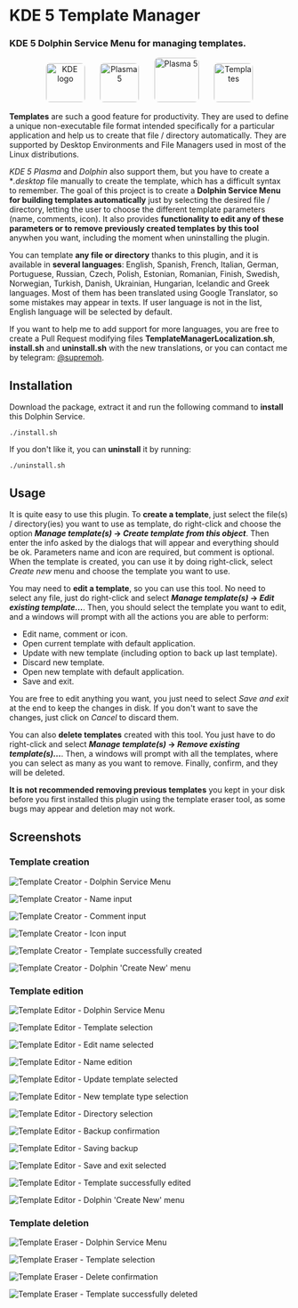 # KDE 5 Template Manager

### KDE 5 Dolphin Service Menu for managing templates.

<p align="center">
    <a href="https://kde.org/"><img src="https://avatars.githubusercontent.com/u/14312869?s=200&v=4" alt="KDE logo" width="70" style="border-radius:10%"/></a>
    &nbsp;&nbsp;&nbsp;&nbsp;&nbsp;
    <a href="https://kde.org/es/plasma-desktop/"><img src="https://upload.wikimedia.org/wikipedia/commons/9/95/KDE_Plasma_5_banner.png" alt="Plasma 5" height="70" style="border-radius:10%"/></a>
    &nbsp;&nbsp;&nbsp;&nbsp;&nbsp;
    <a href="https://apps.kde.org/es/dolphin/"><img src="https://apps.kde.org/app-icons/org.kde.dolphin.svg" alt="Plasma 5" height="80" style="border-radius:10%"/></a>
    &nbsp;&nbsp;&nbsp;&nbsp;&nbsp;
    <a href="https://github.com/gmm96/KDE-5-Template-Manager"><img src="TemplateManagerIcon.png" alt="Templates" height="70" style="border-radius:10%"/></a>
</p>

**Templates** are such a good feature for productivity. They are used to define a unique non-executable
file format intended specifically for a particular application and help us to create that file / directory
automatically. They are supported by Desktop Environments and File Managers used in most of the Linux
distributions.

*KDE 5 Plasma* and *Dolphin* also support them, but you have to create a **.desktop* file manually 
to create the template, which has a difficult syntax to remember. The goal of this project is to 
create a **Dolphin Service Menu for building templates automatically** just by selecting the
desired file / directory, letting the user to choose the different template parameters (name, comments, icon).
It also provides **functionality to edit any of these parameters or to remove previously created templates by this
tool** anywhen you want, including the moment when uninstalling the plugin.

You can template **any file or directory** thanks to this plugin, and it is available in **several languages**: 
English, Spanish, French, Italian, German, Portuguese, Russian, Czech, Polish, Estonian, Romanian, Finish, Swedish,
Norwegian, Turkish, Danish, Ukrainian, Hungarian, Icelandic and Greek languages. Most of them has been translated 
using Google Translator, so some mistakes may appear in texts. If user language is not in the list, English language 
will be selected by default. 

If you want to help me to add support for more languages, you are free to create a Pull Request modifying files 
**TemplateManagerLocalization.sh**, **install.sh** and **uninstall.sh** with the new translations, or you can 
contact me by telegram: [@supremoh](https://t.me/supremoh).

## Installation

Download the package, extract it and run the following command to **install** this Dolphin Service. 

    ./install.sh

If you don't like it, you can **uninstall** it by running:

    ./uninstall.sh

## Usage

It is quite easy to use this plugin. To **create a template**, just select the file(s) / directory(ies) you want to 
use as template, do right-click and choose the option ***Manage template(s)* -> *Create template from this object***. 
Then enter the info asked by the dialogs that will appear and everything should be ok. Parameters name and icon 
are required, but comment is optional. When the template is created, you can use it by doing right-click, select 
*Create new* menu and choose the template you want to use.

You may need to **edit a template**, so you can use this tool. No need to select any file, just do right-click and 
select ***Manage template(s)* -> *Edit existing template...***. Then, you should select the template you want to edit,
and a windows will prompt with all the actions you are able to perform:
- Edit name, comment or icon.
- Open current template with default application.
- Update with new template (including option to back up last template).
- Discard new template.
- Open new template with default application.
- Save and exit.

You are free to edit anything you want, you just need to select *Save and exit* at the end to keep the changes in disk. 
If you don't want to save the changes, just click on *Cancel* to discard them. 

You can also **delete templates** created with this tool. You just have to do right-click and select 
***Manage template(s)* -> *Remove existing template(s)...***. Then, a windows will prompt with all the 
templates, where you can select as many as you want to remove. Finally, confirm, and they will be deleted. 

**It is not recommended removing previous templates** you kept in your disk before you first installed this plugin 
using the template eraser tool, as some bugs may appear and deletion may not work.

## Screenshots

### Template creation
![Template Creator - Dolphin Service Menu](screenshots/create1.png "Template Creator - Dolphin Service Menu")

![Template Creator - Name input](screenshots/create2.png "Template Creator - Name input")

![Template Creator - Comment input](screenshots/create3.png "Template Creator - Comment input")

![Template Creator - Icon input](screenshots/create4.png "Template Creator - Icon input")

![Template Creator - Template successfully created](screenshots/create5.png "Template Creator - Template successfully created")

![Template Creator - Dolphin 'Create New' menu](screenshots/create6.png "Template Creator - Dolphin 'Create New' menu")

 ### Template edition
![Template Editor - Dolphin Service Menu](screenshots/edit1.png "Template Editor - Dolphin Service Menu")

![Template Editor - Template selection](screenshots/edit2.png "Template Editor - Template selection")

![Template Editor - Edit name selected](screenshots/edit3.png "Template Editor - Edit name selected")

![Template Editor - Name edition](screenshots/edit4.png "Template Editor - Name edition")

![Template Editor - Update template selected](screenshots/edit5.png "Template Editor - Update template selected")

![Template Editor - New template type selection](screenshots/edit6.png "Template Editor - New template type selection")

![Template Editor - Directory selection](screenshots/edit7.png "Template Editor - Directory selection")

![Template Editor - Backup confirmation](screenshots/edit8.png "Template Editor - Backup confirmation")

![Template Editor - Saving backup](screenshots/edit9.png "Template Editor - Saving backup")

![Template Editor - Save and exit selected](screenshots/edit10.png "Template Editor - Save and exit selected")

![Template Editor - Template successfully edited](screenshots/edit11.png "Template Editor - Template successfully edited")

![Template Editor - Dolphin 'Create New' menu](screenshots/edit12.png "Template Editor - Dolphin 'Create New' menu")

### Template deletion
![Template Eraser - Dolphin Service Menu](screenshots/remove1.png "Template Eraser - Dolphin Service Menu")

![Template Eraser - Template selection](screenshots/remove2.png "Template Eraser - Template selection")

![Template Eraser - Delete confirmation](screenshots/remove3.png "Template Eraser - Delete confirmation")

![Template Eraser - Template successfully deleted](screenshots/remove4.png "Template Eraser - Template successfully deleted")